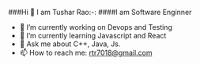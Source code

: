 ###Hi 👋 I am Tushar Rao:-:
####I am Software Enginner
- 🔭 I’m currently working on Devops and Testing
- 🌱 I’m currently learning Javascript and React
- 💬 Ask me about C++, Java, Js.
- 📫 How to reach me: rtr7018@gmail.com

<!--
**TusharRao8334/TusharRao8334** is a ✨ _special_ ✨ repository because its `README.md` (this file) appears on your GitHub profile.

Here are some ideas to get you started:

- 🔭 I’m currently working on Devops and Testing
- 🌱 I’m currently learning Javascript and React
- 💬 Ask me about C++, Java, Js.
- 📫 How to reach me: rtr7018@gmail.com
-->
